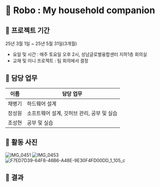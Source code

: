 # 🤖 Robo : My household companion

## 📅 프로젝트 기간
25년 3월 1일 ~ 25년 5월 31일(3개월)
- 요일 및 시간 : 매주 토요일 오후 2시, 성남글로벌융합센터 지하1층 회의실
- 교재 및 미니 프로젝트 : 팀 회의에서 결정

## 💼  담당 업무
|이름|담당 업무|
|-----|-----|
|채병기|하드웨어 설계|
|장성원|소프트웨어 설계, 깃허브 관리, 공부 및 실습|
|조성현|공부 및 실습|

## 📸 활동 사진
![IMG_0451](https://github.com/user-attachments/assets/cf08c011-16aa-41bc-bd9e-621e1369eb47)
![IMG_0453](https://github.com/user-attachments/assets/90e73cd8-40d4-48b8-9ae1-5f43783d2833)
![F7ED7D39-64F8-46B6-A48E-9E30F4FD00DD_1_105_c](https://github.com/user-attachments/assets/69d514db-f721-4d6b-9274-8fa7c62419aa)

## 🙌 결과
